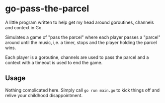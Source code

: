 # go-pass-the-parcel

A little program written to help get my head around goroutines, channels and context in Go.

Simulates a game of "pass the parcel" where each player passes a "parcel" around until the music, i,e. a timer, stops and the player holding the parcel wins.

Each player is a goroutine, channels are used to pass the parcel and a context with a timeout is used to end the game.

## Usage

Nothing complicated here. Simply call `go run main.go` to kick things off and relive your childhood disappointment.
